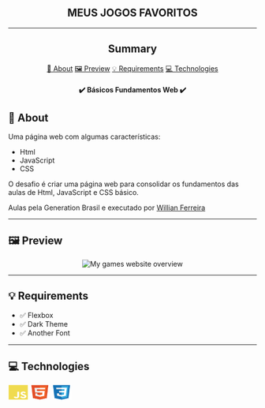<section align="center">
    <h1>MEUS JOGOS FAVORITOS</h1>
</section>

---

<h2 align="center">Summary</h2>

<p align="center">
    <a href="#about">📙 About</a>
    <a href="#preview">🖼️ Preview</a>
    <a href="#requirements">💡 Requirements</a>
    <a href="#technologies">💻 Technologies</a>
</p>

<h4 align="center">
   ✔️ Básicos Fundamentos Web ✔️
</h4>

<H2 id="about">📙 About</H2>

<p>Uma página web com algumas características: </p>
<ul>
<li>Html </li>
<li>JavaScript</li>
<li>CSS</li>
</ul>
<p>O desafio é criar uma página web para consolidar os fundamentos das aulas de Html, JavaScript e CSS básico.</p>
<p>Aulas pela Generation Brasil e executado por <a href="https://www.linkedin.com/in/willfdasilva/">Willian Ferreira</a></p>

<!-- <p>
    <h3><a href="">Check website &rarr;</a></h3>
</p> -->

---

<H2 id="preview">🖼️ Preview</H2>

<section align="center">
    <img alt="My games website overview" src="./assets/img/Animação2.gif"/>
</section>

---

<H2 id="requirements">💡 Requirements</H2>

- :white_check_mark:	 Flexbox
- :white_check_mark:	 Dark Theme
- :white_check_mark:	 Another Font

---

<H2 id="technologies">💻 Technologies</H2>
 
    
<p>    
<img alt="Js" height="30" width="40" src="https://raw.githubusercontent.com/devicons/devicon/master/icons/javascript/javascript-plain.svg">
<img alt="HTML" height="30" width="40" src="https://raw.githubusercontent.com/devicons/devicon/master/icons/html5/html5-original.svg">
<img alt="CSS" height="30" width="40" src="https://raw.githubusercontent.com/devicons/devicon/master/icons/css3/css3-original.svg">
</p>
